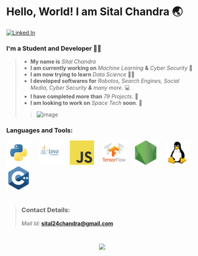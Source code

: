 # Hello, World! I am Sital Chandra 🌏

<a href="https://www.linkedin.com/in/sital-chandra-81828b1ba"><img src="https://kvians.online/tempimg/linkedin.png" width="256px" height="100" alt="Linked In" /></a>

### I'm a Student and Developer 👨‍💻

> - **My name is** _Sital Chandra_
> - **I am currently working on** _Machine Learning_ **&** _Cyber Security_ 🤖
> - **I am now trying to learn** _Data Science_ 👨‍🔬
> - **I developed softwares for** _Robotos, Search Engines, Social Media, Cyber Security **&** many more_. 💻
> - **I have completed more than** _79 Projects_. 🚧
> - **I am looking to work on** _Space Tech_ **soon**. 🚀
> > ![image](https://cdn.dribbble.com/users/1059583/screenshots/4171367/coding-freak.gif)

### Languages and Tools:
<div>
  <img src="https://raw.githubusercontent.com/github/explore/80688e429a7d4ef2fca1e82350fe8e3517d3494d/topics/python/python.png" height="64px">
  <img src="" alt="">
  <img src="" alt="">
  <img src="" alt="">
  <img src="" alt="">
  <img src="https://raw.githubusercontent.com/github/explore/80688e429a7d4ef2fca1e82350fe8e3517d3494d/topics/java/java.png" height="64px">
  <img src="" alt="">
  <img src="" alt="">
  <img src="" alt="">
  <img src="" alt="">
  <img src="https://raw.githubusercontent.com/github/explore/80688e429a7d4ef2fca1e82350fe8e3517d3494d/topics/javascript/javascript.png" height="64px">
  <img src="" alt="">
  <img src="" alt="">
  <img src="" alt="">
  <img src="" alt="">
  <img src="https://raw.githubusercontent.com/github/explore/80688e429a7d4ef2fca1e82350fe8e3517d3494d/topics/tensorflow/tensorflow.png" height="64px">
  <img src="" alt="">
  <img src="" alt="">
  <img src="" alt="">
  <img src="" alt="">
  <img src="https://raw.githubusercontent.com/github/explore/80688e429a7d4ef2fca1e82350fe8e3517d3494d/topics/nodejs/nodejs.png" height="64px">
  <img src="" alt="">
  <img src="" alt="">
  <img src="" alt="">
  <img src="" alt="">
  <img src="https://raw.githubusercontent.com/github/explore/80688e429a7d4ef2fca1e82350fe8e3517d3494d/topics/linux/linux.png" height="64px">
  <img src="" alt="">
  <img src="" alt="">
  <img src="" alt="">
  <img src="" alt="">
  <img src="https://raw.githubusercontent.com/github/explore/180320cffc25f4ed1bbdfd33d4db3a66eeeeb358/topics/cpp/cpp.png" height="64px">
</div>

<br />

> ### Contact Details:
> _Mail Id:_ **sital24chandra@gmail.com**

<br />

<p align="center">
  <img src="https://kvians.online/tempimg/lang.png" />
</p>
